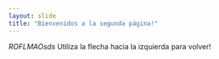 ```yaml
---
layout: slide
title: "Bienvenidos a la segunda página!"
---
```

*ROFLMAOsds*
Utiliza la flecha hacia la izquierda para volver!
